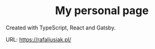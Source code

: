 <h1 align="center">
  My personal page
</h1>

Created with TypeScript, React and Gatsby.

URL: https://rafaljusiak.pl/